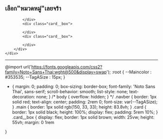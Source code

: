 <!DOCTYPE html>
<html lang="en">
<head>
    <meta charset="UTF-8">
    <meta name="viewport" content="width=device-width, initial-scale=1.0">
    <title>Yourname</title>
    <link rel="stylesheet" href="style.css">
</head>
<body>
    <div class="navber">
        <div class="Texthead"><h2>เลือก"หมวดหมู่"เลยจร้า</h2></div>
    </div>
    <div class="main">
        <div class="card">
            <div class="card__box">
                
            </div>
            <div class="card__box">

            </div>
            <div class="card__box">

            </div>
        </div>
    </div>
</body>
</html>









---------------------------------------------------------------------------









@import url('https://fonts.googleapis.com/css2?family=Noto+Sans+Thai:wght@500&display=swap');
:root {
    --Maincolor : #353535;
    --TagASize : 15px;
}
* {
    margin: 0;
    padding: 0;
    box-sizing: border-box;
    font-family: 'Noto Sans Thai', sans-serif;
    scroll-behavior: smooth;
    list-style: none;
    text-decoration: none;
}
/* body {
    overflow: hidden;
} */
.navber {
    border: 1px solid red;
    text-align: center;
    padding: 2rem 0;
    font-size: var(--TagASize);
}
.main {
    border: 1px solid rgb(150, 33, 33);
    height: 83.8vh;
}
.card {
    border: 1px solid black;
    height: 100%;
    display: flex;
    padding: 5rem 10%;
}
.card__box {
    display: flex;
    border: 1px solid brown;
    width: 25vw;
    height: 55vh;
    margin: 0 1rem

}
